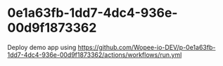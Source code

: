 # 0e1a63fb-1dd7-4dc4-936e-00d9f1873362
Deploy demo app using https://github.com/Wopee-io-DEV/p-0e1a63fb-1dd7-4dc4-936e-00d9f1873362/actions/workflows/run.yml
